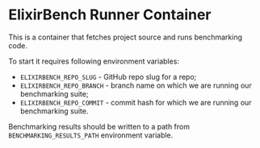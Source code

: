 # ElixirBench Runner Container

This is a container that fetches project source and runs benchmarking code.

To start it requires following environment variables:

* `ELIXIRBENCH_REPO_SLUG` - GitHub repo slug for a repo;
* `ELIXIRBENCH_REPO_BRANCH` - branch name on which we are running our benchmarking suite;
* `ELIXIRBENCH_REPO_COMMIT` - commit hash for which we are running our benchmarking suite.

Benchmarking results should be written to a path from `BENCHMARKING_RESULTS_PATH` environment variable.
